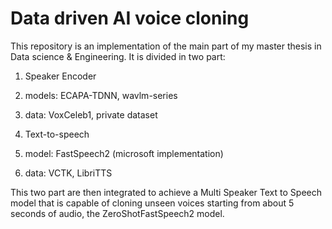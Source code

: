 # Data driven AI voice cloning

This repository is an implementation of the main part of my master thesis in Data science & Engineering.
It is divided in two part:

1. Speaker Encoder
  1. models: ECAPA-TDNN, wavlm-series
  2. data: VoxCeleb1, private dataset

2. Text-to-speech 
  1. model: FastSpeech2 (microsoft implementation)
  2. data: VCTK, LibriTTS

This two part are then integrated to achieve a Multi Speaker Text to Speech model that is capable of cloning unseen voices starting from about 5 seconds of audio, the ZeroShotFastSpeech2 model.

